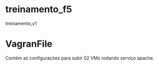 # treinamento_f5
treinamento_v1

# VagranFile
Contém as configurações para subir 02 VMs rodando serviço apache.
